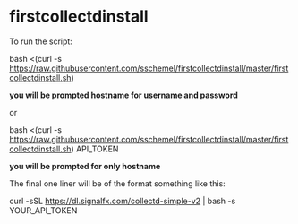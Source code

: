 # firstcollectdinstall

To run the script:

bash <(curl -s https://raw.githubusercontent.com/sschemel/firstcollectdinstall/master/firstcollectdinstall.sh) 

**you will be prompted hostname for username and password**

or

bash <(curl -s https://raw.githubusercontent.com/sschemel/firstcollectdinstall/master/firstcollectdinstall.sh) API_TOKEN

**you will be prompted for only hostname**


The final one liner will be of the format something like this: 

curl -sSL https://dl.signalfx.com/collectd-simple-v2 | bash -s YOUR_API_TOKEN



